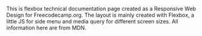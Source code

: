 This is flexbox technical documentation page created as a Responsive Web Design for Freecodecamp.org. The layout is mainly created with Flexbox, a little JS for side menu and media query for different screen sizes. All information here are from MDN.
